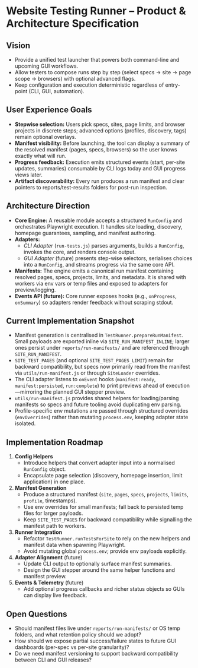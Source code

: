 # Website Testing Runner – Product & Architecture Specification

## Vision
- Provide a unified test launcher that powers both command-line and upcoming GUI workflows.
- Allow testers to compose runs step by step (select specs → site → page scope → browsers) with optional advanced flags.
- Keep configuration and execution deterministic regardless of entry-point (CLI, GUI, automation).

## User Experience Goals
- **Stepwise selection:** Users pick specs, sites, page limits, and browser projects in discrete steps; advanced options (profiles, discovery, tags) remain optional overlays.
- **Manifest visibility:** Before launching, the tool can display a summary of the resolved manifest (pages, specs, browsers) so the user knows exactly what will run.
- **Progress feedback:** Execution emits structured events (start, per-site updates, summaries) consumable by CLI logs today and GUI progress views later.
- **Artifact discoverability:** Every run produces a run manifest and clear pointers to reports/test-results folders for post-run inspection.

## Architecture Direction
- **Core Engine:** A reusable module accepts a structured `RunConfig` and orchestrates Playwright execution. It handles site loading, discovery, homepage guarantees, sampling, and manifest authoring.
- **Adapters:**
  - *CLI Adapter* (`run-tests.js`) parses arguments, builds a `RunConfig`, invokes the core, and renders console output.
  - *GUI Adapter* (future) presents step-wise selectors, serialises choices into a `RunConfig`, and streams progress via the same core API.
- **Manifests:** The engine emits a canonical run manifest containing resolved pages, specs, projects, limits, and metadata. It is shared with workers via env vars or temp files and exposed to adapters for preview/logging.
- **Events API (future):** Core runner exposes hooks (e.g., `onProgress`, `onSummary`) so adapters render feedback without scraping stdout.

## Current Implementation Snapshot
- Manifest generation is centralised in `TestRunner.prepareRunManifest`. Small payloads are exported inline via `SITE_RUN_MANIFEST_INLINE`; larger ones persist under `reports/run-manifests/` and are referenced through `SITE_RUN_MANIFEST`.
- `SITE_TEST_PAGES` (and optional `SITE_TEST_PAGES_LIMIT`) remain for backward compatibility, but specs now primarily read from the manifest via `utils/run-manifest.js` or through `SiteLoader` overrides.
- The CLI adapter listens to `onEvent` hooks (`manifest:ready`, `manifest:persisted`, `run:complete`) to print previews ahead of execution—mirroring the planned GUI stepper preview.
- `utils/run-manifest.js` provides shared helpers for loading/parsing manifests so specs and future tooling avoid duplicating env parsing.
- Profile-specific env mutations are passed through structured overrides (`envOverrides`) rather than mutating `process.env`, keeping adapter state isolated.

## Implementation Roadmap
1. **Config Helpers**
   - Introduce helpers that convert adapter input into a normalised `RunConfig` object.
   - Encapsulate page selection (discovery, homepage insertion, limit application) in one place.
2. **Manifest Generation**
   - Produce a structured manifest (`site`, `pages`, `specs`, `projects`, `limits`, `profile`, timestamps).
   - Use env overrides for small manifests; fall back to persisted temp files for larger payloads.
   - Keep `SITE_TEST_PAGES` for backward compatibility while signalling the manifest path to workers.
3. **Runner Integration**
   - Refactor `TestRunner.runTestsForSite` to rely on the new helpers and manifest data when spawning Playwright.
   - Avoid mutating global `process.env`; provide env payloads explicitly.
4. **Adapter Alignment** (future)
   - Update CLI output to optionally surface manifest summaries.
   - Design the GUI stepper around the same helper functions and manifest preview.
5. **Events & Telemetry** (future)
   - Add optional progress callbacks and richer status objects so GUIs can display live feedback.

## Open Questions
- Should manifest files live under `reports/run-manifests/` or OS temp folders, and what retention policy should we adopt?
- How should we expose partial success/failure states to future GUI dashboards (per-spec vs per-site granularity)?
- Do we need manifest versioning to support backward compatibility between CLI and GUI releases?

